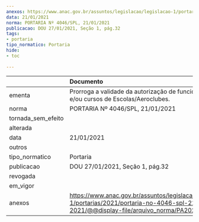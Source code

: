```yaml
---
anexos: https://www.anac.gov.br/assuntos/legislacao/legislacao-1/portarias/2021/portaria-no-4046-spl-21-01-2021/@@display-file/arquivo_norma/PA2021-4046.pdf
data: 21/01/2021
norma: PORTARIA Nº 4046/SPL, 21/01/2021
publicacao: DOU 27/01/2021, Seção 1, pág.32
tags:
- portaria
tipo_normatico: Portaria
hide: 
- toc 
 
---
```


|                    | Documento                                                                                                                                            |
|:-------------------|:-----------------------------------------------------------------------------------------------------------------------------------------------------|
| ementa             | Prorroga a validade da autorização de funcionamento e/ou cursos de Escolas/Aeroclubes.                                                               |
| norma              | PORTARIA Nº 4046/SPL, 21/01/2021                                                                                                                     |
| tornada_sem_efeito |                                                                                                                                                      |
| alterada           |                                                                                                                                                      |
| data               | 21/01/2021                                                                                                                                           |
| outros             |                                                                                                                                                      |
| tipo_normatico     | Portaria                                                                                                                                             |
| publicacao         | DOU 27/01/2021, Seção 1, pág.32                                                                                                                      |
| revogada           |                                                                                                                                                      |
| em_vigor           |                                                                                                                                                      |
| anexos             | https://www.anac.gov.br/assuntos/legislacao/legislacao-1/portarias/2021/portaria-no-4046-spl-21-01-2021/@@display-file/arquivo_norma/PA2021-4046.pdf |